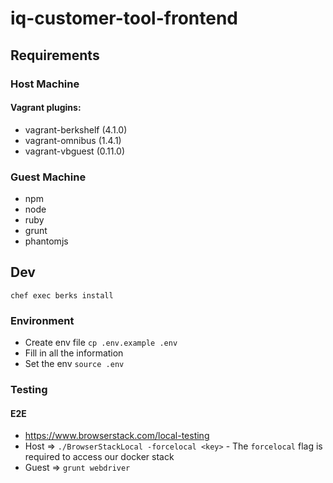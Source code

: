 # iq-customer-tool-frontend

## Requirements

### Host Machine

#### Vagrant plugins:

* vagrant-berkshelf (4.1.0)
* vagrant-omnibus (1.4.1)
* vagrant-vbguest (0.11.0)

### Guest Machine

* npm
* node
* ruby
* grunt
* phantomjs

## Dev

`chef exec berks install`

### Environment

* Create env file `cp .env.example .env`
* Fill in all the information
* Set the env `source .env`

### Testing

#### E2E

* https://www.browserstack.com/local-testing
* Host => `./BrowserStackLocal -forcelocal <key>` - The `forcelocal` flag is required to access our docker stack
* Guest => `grunt webdriver`
